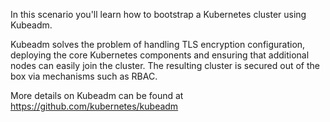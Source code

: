In this scenario you'll learn how to bootstrap a Kubernetes cluster using Kubeadm.

Kubeadm solves the problem of handling TLS encryption configuration, deploying the core Kubernetes components and ensuring that additional nodes can easily join the cluster. The resulting cluster is secured out of the box via mechanisms such as RBAC.

More details on Kubeadm can be found at https://github.com/kubernetes/kubeadm
